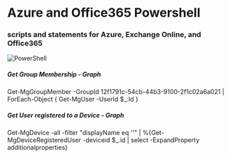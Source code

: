 # Azure and Office365 Powershell
### scripts and statements for Azure, Exchange Online, and Office365

![PowerShell](https://repository-images.githubusercontent.com/221074232/158c2480-5262-11ea-8af0-452a86d9e56d)

##### Get Group Membership - Graph
Get-MgGroupMember -GroupId 12f1791c-54cb-44b3-9100-2f1c02a6a021  | ForEach-Object { Get-MgUser -UserId $_.Id }

##### Get User registered to a Device - Graph
Get-MgDevice -all -filter "displayName eq '<DISPLAYNAME>'" | %{Get-MgDeviceRegisteredUser -deviceid $_.id | select -ExpandProperty additionalproperties}
